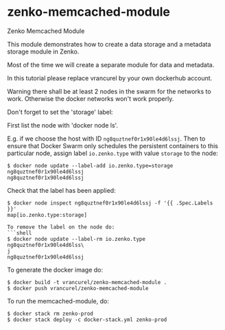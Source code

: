 # zenko-memcached-module
Zenko Memcached Module

This module demonstrates how to create a data storage and a metadata
storage module in Zenko.

Most of the time we will create a separate module for data and
metadata.

In this tutorial please replace vrancurel by your own dockerhub account.

Warning there shall be at least 2 nodes in the swarm for the networks
to work. Otherwise the docker networks won't work properly.

Don't forget to set the 'storage' label:

First list the node with 'docker node ls'.

E.g. if we choose the host with ID `ng8quztnef0r1x90le4d6lssj`. Then
to ensure that Docker Swarm only schedules the persistent containers
to this particular node, assign label `io.zenko.type` with value
`storage` to the node:

```shell
$ docker node update --label-add io.zenko.type=storage ng8quztnef0r1x90le4d6lssj
ng8quztnef0r1x90le4d6lssj
```

Check that the label has been applied:

```shell
$ docker node inspect ng8quztnef0r1x90le4d6lssj -f '{{ .Spec.Labels }}'
map[io.zenko.type:storage]

To remove the label on the node do:
```shell
$ docker node update --label-rm io.zenko.type ng8quztnef0r1x90le4d6lss\
j
ng8quztnef0r1x90le4d6lssj
```

To generate the docker image do:

```
$ docker build -t vrancurel/zenko-memcached-module .
$ docker push vrancurel/zenko-memcached-module
```

To run the memcached-module, do:

```
$ docker stack rm zenko-prod
$ docker stack deploy -c docker-stack.yml zenko-prod
```
